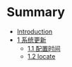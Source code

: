 # Summary

* [Introduction](README.md)
* [1 系统更新](chapter1.md)
  * [1.1 配置时间](chapter1/yum.md)
  * [1.2 locate](chapter1/12-geng-xin-wen-jian-suo-yin.md)

